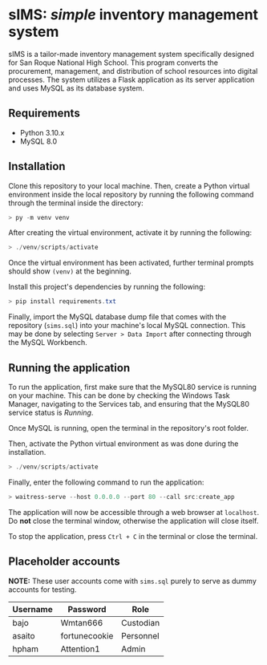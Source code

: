 # sIMS: *simple* inventory management system
sIMS is a tailor-made inventory management system specifically designed for San Roque National High School. This program converts the procurement, management, and distribution of school resources into digital processes. The system utilizes a Flask application as its server application and uses MySQL as its database system. 

## Requirements
* Python 3.10.x
* MySQL 8.0

## Installation
Clone this repository to your local machine. Then, create a Python virtual environment inside the local repository by running the following command through the terminal inside the directory:
```powershell
> py -m venv venv
```

After creating the virtual environment, activate it by running the following:
```powershell
> ./venv/scripts/activate
```
Once the virtual environment has been activated, further terminal prompts should show `(venv)` at the beginning.

Install this project's dependencies by running the following:
```powershell
> pip install requirements.txt
```

Finally, import the MySQL database dump file that comes with the repository (`sims.sql`) into your machine's local MySQL connection. This may be done by selecting `Server > Data Import` after connecting through the MySQL Workbench.

## Running the application
To run the application, first make sure that the MySQL80 service is running on your machine. This can be done by checking the Windows Task Manager, navigating to the Services tab, and ensuring that the MySQL80 service status is *Running*.

Once MySQL is running, open the terminal in the repository's root folder.

Then, activate the Python virtual environment as was done during the installation.
```powershell
> ./venv/scripts/activate
```

Finally, enter the following command to run the application:
```powershell
> waitress-serve --host 0.0.0.0 --port 80 --call src:create_app
```

The application will now be accessible through a web browser at `localhost`. Do **not** close the terminal window, otherwise the application will close itself.

To stop the application, press `Ctrl + C` in the terminal or close the terminal.

## Placeholder accounts
**NOTE:** These user accounts come with `sims.sql` purely to serve as dummy accounts for testing.

| Username | Password      | Role      |
| -------- | ------------- | --------- |
| bajo     | Wmtan666      | Custodian |
| asaito   | fortunecookie | Personnel |
| hpham    | Attention1    | Admin     |
